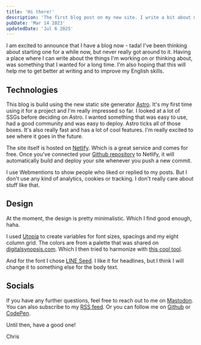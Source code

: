 ```yaml
---
title: 'Hi there!'
description: 'The first blog post on my new site. I write a bit about myself and the technology behind this blog.'
pubDate: 'Mar 14 2023'
updatedDate: 'Jul 6 2025'
---
```


I am excited to announce that I have a blog now - tada! I've been thinking about starting one for a while now, but never really got around to it. Having a place where I can write about the things I'm working on or thinking about, was something that I wanted for a long time. I'm also hoping that this will help me to get better at writing and to improve my English skills.

## Technologies

This blog is build using the new static site generator [Astro](https://astro.build/). It's my first time using it for a project and I'm really impressed so far. I looked at a lot of SSGs before deciding on Astro. I wanted something that was easy to use, had a good community and was easy to deploy. Astro ticks all of those boxes. It's also really fast and has a lot of cool features. I'm really excited to see where it goes in the future.

The site itself is hosted on [Netlify](https://www.netlify.com/). Which is a great service and comes for free. Once you've connected your [Github repository](https://github.com/chlorophyllkid/blog) to Netlify, it will automatically build and deploy your site whenever you push a new commit.

I use Webmentions to show people who liked or replied to my posts. But I don't use any kind of analytics, cookies or tracking. I don't really care about stuff like that.

## Design

At the moment, the design is pretty minimalistic. Which I find good enough, haha.

I used [Utopia](https://utopia.fyi/) to create variables for font sizes, spacings and my eight column grid. The colors are from a palette that was shared on [digitalsynopsis.com](https://digitalsynopsis.com/design/beautiful-color-gradient-palettes/). Which I then tried to harmonize with [this cool tool](https://harmonizer.evilmartians.com/).

And for the font I chose [LINE Seed](https://seed.line.me/index_en.html). I like it for headlines, but I think I will change it to something else for the body text.

## Socials

If you have any further questions, feel free to reach out to me on [Mastodon](https://indieweb.social/@christophervoigt). You can also subscribe to my [RSS feed](/rss.xml). Or you can follow me on [Github](https://github.com/chlorophyllkid) or [CodePen](https://codepen.io/chlorophyllkid/).

Until then, have a good one!

Chris
